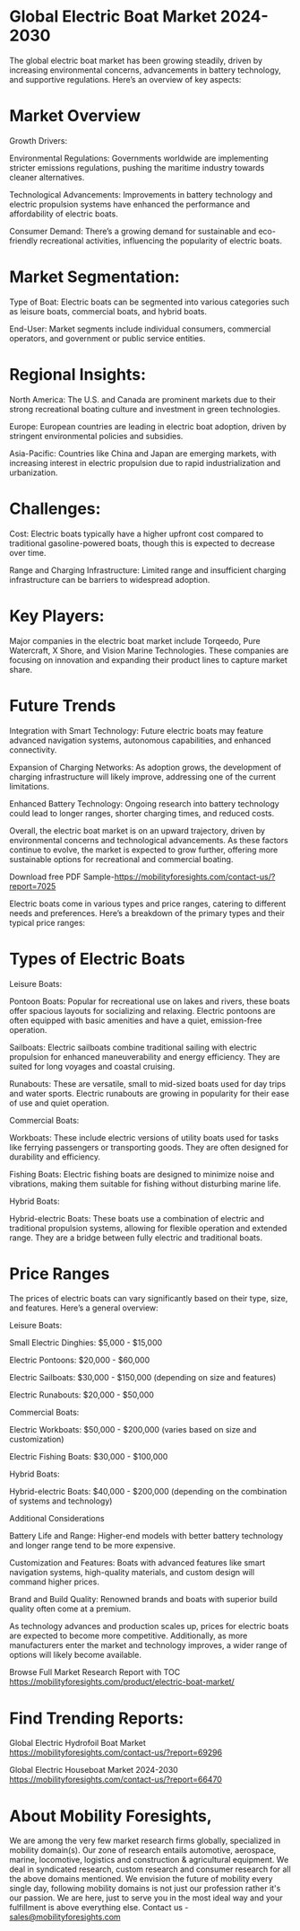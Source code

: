 # Global Electric Boat Market 2024-2030

The global electric boat market has been growing steadily, driven by increasing environmental concerns, advancements in battery technology, and supportive regulations. Here’s an overview of key aspects:

# Market Overview

Growth Drivers:

Environmental Regulations: Governments worldwide are implementing stricter emissions regulations, pushing the maritime industry towards cleaner alternatives.

Technological Advancements: Improvements in battery technology and electric propulsion systems have enhanced the performance and affordability of electric boats.

Consumer Demand: There’s a growing demand for sustainable and eco-friendly recreational activities, influencing the popularity of electric boats.

# Market Segmentation:

Type of Boat: Electric boats can be segmented into various categories such as leisure boats, commercial boats, and hybrid boats.

End-User: Market segments include individual consumers, commercial operators, and government or public service entities.

# Regional Insights:

North America: The U.S. and Canada are prominent markets due to their strong recreational boating culture and investment in green technologies.

Europe: European countries are leading in electric boat adoption, driven by stringent environmental policies and subsidies.

Asia-Pacific: Countries like China and Japan are emerging markets, with increasing interest in electric propulsion due to rapid industrialization and urbanization.

# Challenges:

Cost: Electric boats typically have a higher upfront cost compared to traditional gasoline-powered boats, though this is expected to decrease over time.

Range and Charging Infrastructure: Limited range and insufficient charging infrastructure can be barriers to widespread adoption.

# Key Players:

Major companies in the electric boat market include Torqeedo, Pure Watercraft, X Shore, and Vision Marine Technologies. These companies are focusing on innovation and expanding their product lines to capture market share.

# Future Trends

Integration with Smart Technology: Future electric boats may feature advanced navigation systems, autonomous capabilities, and enhanced connectivity.

Expansion of Charging Networks: As adoption grows, the development of charging infrastructure will likely improve, addressing one of the current limitations.

Enhanced Battery Technology: Ongoing research into battery technology could lead to longer ranges, shorter charging times, and reduced costs.

Overall, the electric boat market is on an upward trajectory, driven by environmental concerns and technological advancements. As these factors continue to evolve, the market is expected to grow further, offering more sustainable options for recreational and commercial boating.

Download free PDF Sample-https://mobilityforesights.com/contact-us/?report=7025

Electric boats come in various types and price ranges, catering to different needs and preferences. Here’s a breakdown of the primary types and their typical price ranges:

# Types of Electric Boats

Leisure Boats:

Pontoon Boats: Popular for recreational use on lakes and rivers, these boats offer spacious layouts for socializing and relaxing. Electric pontoons are often equipped with basic amenities and have a quiet, emission-free operation.

Sailboats: Electric sailboats combine traditional sailing with electric propulsion for enhanced maneuverability and energy efficiency. They are suited for long voyages and coastal cruising.

Runabouts: These are versatile, small to mid-sized boats used for day trips and water sports. Electric runabouts are growing in popularity for their ease of use and quiet operation.

Commercial Boats:

Workboats: These include electric versions of utility boats used for tasks like ferrying passengers or transporting goods. They are often designed for durability and efficiency.

Fishing Boats: Electric fishing boats are designed to minimize noise and vibrations, making them suitable for fishing without disturbing marine life.

Hybrid Boats:

Hybrid-electric Boats: These boats use a combination of electric and traditional propulsion systems, allowing for flexible operation and extended range. They are a bridge between fully electric and traditional boats.

# Price Ranges

The prices of electric boats can vary significantly based on their type, size, and features. Here’s a general overview:

Leisure Boats:

Small Electric Dinghies: $5,000 - $15,000

Electric Pontoons: $20,000 - $60,000

Electric Sailboats: $30,000 - $150,000 (depending on size and features)

Electric Runabouts: $20,000 - $50,000

Commercial Boats:

Electric Workboats: $50,000 - $200,000 (varies based on size and customization)

Electric Fishing Boats: $30,000 - $100,000

Hybrid Boats:

Hybrid-electric Boats: $40,000 - $200,000 (depending on the combination of systems and technology)

Additional Considerations

Battery Life and Range: Higher-end models with better battery technology and longer range tend to be more expensive.

Customization and Features: Boats with advanced features like smart navigation systems, high-quality materials, and custom design will command higher prices.

Brand and Build Quality: Renowned brands and boats with superior build quality often come at a premium.

As technology advances and production scales up, prices for electric boats are expected to become more competitive. Additionally, as more manufacturers enter the market and technology improves, a wider range of options will likely become available.

Browse Full Market Research Report with TOC https://mobilityforesights.com/product/electric-boat-market/




# Find Trending Reports:

Global Electric Hydrofoil Boat Market https://mobilityforesights.com/contact-us/?report=69296

Global Electric Houseboat Market 2024-2030 https://mobilityforesights.com/contact-us/?report=66470


# About Mobility Foresights,
We are among the very few market research firms globally, specialized in mobility domain(s). Our zone of research entails automotive, aerospace, marine, locomotive, logistics and construction & agricultural equipment. We deal in syndicated research, custom research and consumer research for all the above domains mentioned.
We envision the future of mobility every single day, following mobility domains is not just our profession rather it's our passion. We are here, just to serve you in the most ideal way and your fulfillment is above everything else. Contact us -  sales@mobilityforesights.com
